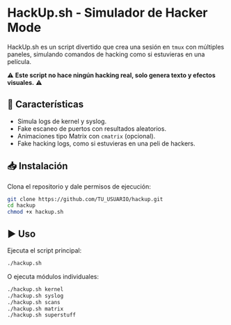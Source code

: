 # HackUp.sh - Simulador de Hacker Mode 

HackUp.sh es un script divertido que crea una sesión en `tmux` con múltiples paneles,
simulando comandos de hacking como si estuvieras en una película.

⚠️ **Este script no hace ningún hacking real, solo genera texto y efectos visuales.** ⚠️

## 🚀 Características
- Simula logs de kernel y syslog.
- Fake escaneo de puertos con resultados aleatorios.
- Animaciones tipo Matrix con `cmatrix` (opcional).
- Fake hacking logs, como si estuvieras en una peli de hackers.

## 📥 Instalación
Clona el repositorio y dale permisos de ejecución:

```bash
git clone https://github.com/TU_USUARIO/hackup.git
cd hackup
chmod +x hackup.sh
```

## ▶️ Uso
Ejecuta el script principal:
```bash
./hackup.sh
```
O ejecuta módulos individuales:
```bash
./hackup.sh kernel
./hackup.sh syslog
./hackup.sh scans
./hackup.sh matrix
./hackup.sh superstuff
```
